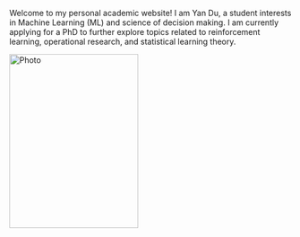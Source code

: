 Welcome to my personal academic website! I am Yan Du, a student interests in Machine Learning (ML) and science of decision making. I am currently applying for a PhD to further explore topics related to reinforcement learning, operational research, and statistical learning theory.

<img src="https://github.com/yantdu/yantdu.github.io/blob/main/image/IMG_1740.jpeg?raw=true" width="230" height="310" alt="Photo">
